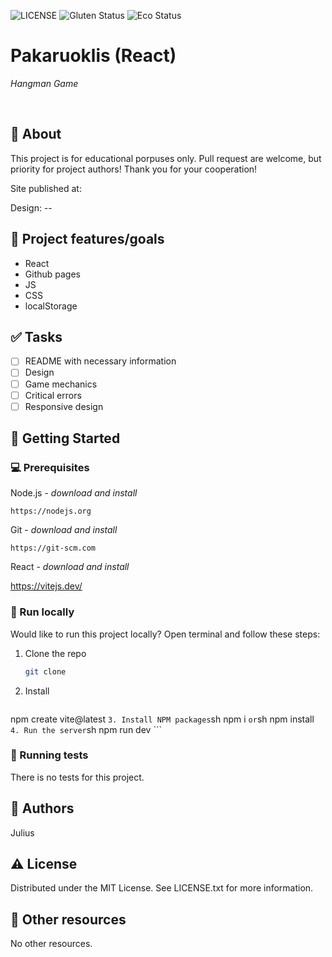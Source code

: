 ![LICENSE](https://img.shields.io/badge/license-MIT-blue.svg?style=flat-square)
![Gluten Status](https://img.shields.io/badge/Gluten-Free-green.svg)
![Eco Status](https://img.shields.io/badge/ECO-Friendly-green.svg)

# Pakaruoklis (React)

_Hangman Game_

<br>

## 🌟 About

This project is for educational porpuses only. Pull request are welcome, but priority for project authors! Thank you for your cooperation!

Site published at: 

Design: --

## 🎯 Project features/goals

-   React
-   Github pages
-   JS 
-   CSS
-   localStorage

## ✅ Tasks

-   [ ] README with necessary information
-   [ ] Design
-   [ ] Game mechanics
-   [ ] Critical errors
-   [ ] Responsive design

## 🧰 Getting Started

### 💻 Prerequisites

Node.js - _download and install_

```
https://nodejs.org
```

Git - _download and install_

```
https://git-scm.com
```
React - _download and install_

https://vitejs.dev/

### 🏃 Run locally

Would like to run this project locally? Open terminal and follow these steps:

1. Clone the repo
    ```sh
    git clone 
    ```
2. Install 
    ```sh
npm create vite@latest
    ```
3. Install NPM packages
    ```sh
    npm i
    ```
    or
    ```sh
    npm install
    ```
4. Run the server
    ```sh
    npm run dev
    ```

### 🧪 Running tests

There is no tests for this project.

## 🎅 Authors

Julius

## ⚠️ License

Distributed under the MIT License. See LICENSE.txt for more information.

## 🔗 Other resources

No other resources.

